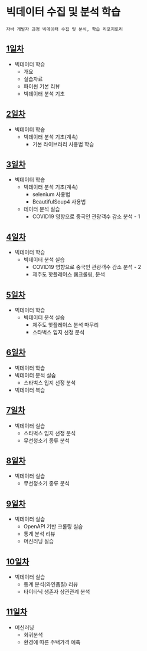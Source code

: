 # 빅데이터 수집 및 분석 학습
    자바 개발자 과정 빅데이터 수집 및 분석, 학습 리포지토리

## [1일차](https://github.com/simwh123/bigdata-analysis-2024/blob/main/Day01.md)
- 빅데이터 학습
  - 개요
  - 실습자료
  - 파이썬 기본 리뷰
  - 빅데이터 분석 기초

## [2일차](https://github.com/simwh123/bigdata-analysis-2024/blob/main/Day02.md)
- 빅데이터 학습
  - 빅데이터 분석 기초(계속)
    - 기본 라이브러리 사용법 학습

## [3일차](https://github.com/simwh123/bigdata-analysis-2024/blob/main/Day03.md)
- 빅데이터 학습
  - 빅데이터 분석 기초(계속)
    - selenium 사용법
    - BeautifulSoup4 사용법
  - 데이터 분석 실습 
    - COVID19 영향으로 중국인 관광객수 감소 분석 - 1

## [4일차](https://github.com/simwh123/bigdata-analysis-2024/blob/main/Day04.md)
- 빅데이터 학습
  - 빅데이터 분석 실습
    - COVID19 영향으로 중국인 관광객수 감소 분석 - 2
    - 제주도 핫플레이스 웹크롤링, 분석

## [5일차](https://github.com/simwh123/bigdata-analysis-2024/blob/main/Day05.md)
- 빅데이터 학습
  - 빅데이터 분석 실습
    - 제주도 핫플레이스 분석 마무리
    - 스타벅스 입지 선정 분석

## [6일차](https://github.com/simwh123/bigdata-analysis-2024/blob/main/Day06.md)
- 빅데이터 학습
- 빅데이터 분석 실습
  - 스타벅스 입지 선정 분석
- 빅데이터 복습

## [7일차](https://github.com/simwh123/bigdata-analysis-2024/blob/main/Day07.md)
- 빅데이터 실습
  - 스타벅스 입지 선정 분석
  - 무선청소기 종류 분석

## [8일차](https://github.com/simwh123/bigdata-analysis-2024/blob/main/Day08.md)
- 빅데이터 실습
  - 무선청소기 종류 분석

## [9일차](https://github.com/simwh123/bigdata-analysis-2024/blob/main/Day09.md)
- 빅데이터 실습
  - OpenAPI 기반 크롤링 실습
  - 통계 분석 리뷰
  - 머신러닝 실습

## [10일차](https://github.com/simwh123/bigdata-analysis-2024/blob/main/Day10.md)
- 빅데이터 실습
  - 통계 분석(와인품질) 리뷰
  - 타이타닉 생존자 상관관계 분석

## [11일차](https://github.com/simwh123/bigdata-analysis-2024/blob/main/Day11.md)
- 머신러닝
  - 회귀분석
  - 환경에 따른 주택가격 예측
 